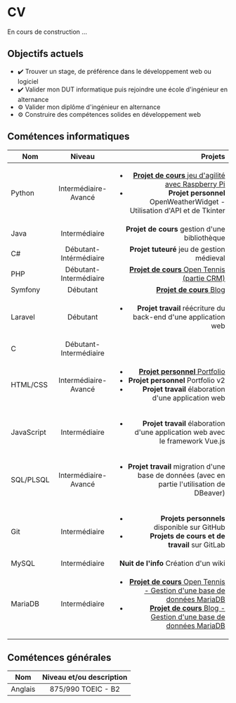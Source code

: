 # CV  

En cours de construction ...

## Objectifs actuels
* ✔️ Trouver un stage, de préférence dans le développement web ou logiciel
* ✔️ Valider mon DUT informatique puis rejoindre une école d'ingénieur en alternance
* ⚙️ Valider mon diplôme d'ingénieur en alternance
* ⚙️ Construire des compétences solides en développement web

## Cométences informatiques 
|Nom       |Niveau                 |Projets      
|----------|:---------------------:|------------------:|
| Python   | Intermédiaire-Avancé  | <ul><li>[ **Projet de cours** jeu d'agilité avec Raspberry Pi](shorturl.at/btCHP)</li><li> **Projet personnel** OpenWeatherWidget - Utilisation d'API et de Tkinter</li></ul>   
| Java     | Intermédiaire         | **Projet de cours**  gestion d'une bibliothèque    | 
| C#       | Débutant-Intérmédiaire| **Projet tuteuré** jeu de gestion médieval  |  
| PHP      | Débutant-Intermédiaire| [**Projet de cours** Open Tennis (partie CRM)](shorturl.at/tELYZ)          |          
| Symfony  | Débutant              | [**Projet de cours** Blog](shorturl.at/sFK26)         |
| Laravel  | Débutant              | <ul><li>**Projet travail** réécriture du back-end d'une application web</li></ul>|       |
| C        | Débutant-Intermédiaire|          |
| HTML/CSS | Intermédiaire-Avancé  | <ul><li>[**Projet personnel** Portfolio](shorturl.at/borsG)</li><li>**Projet personnel** Portfolio v2</li><li>**Projet travail** élaboration d'une application web</li></ul>|
| JavaScript | Intermédiaire  | <ul><li>**Projet travail** élaboration d'une application web avec le framework Vue.js</li></ul>|
| SQL/PLSQL| Intermédiaire-Avancé  | <ul><li>**Projet travail** migration d'une base de données (avec en partie l'utilisation de DBeaver)</li></ul>         |
| Git      | Intermédiaire         | <ul><li>**Projets personnels** disponible sur GitHub</li><li> **Projets de cours et de travail** sur GitLab</li></ul>          |
| MySQL    | Intermédiaire         | **Nuit de l'info** Création d'un wiki
| MariaDB  | Intermédiaire         | <ul><li>[**Projet de cours** Open Tennis - Gestion d'une base de données MariaDB](shorturl.at/tELYZ)</li><li>[**Projet de cours** Blog - Gestion d'une base de données MariaDB](shorturl.at/sFK26)  </li></ul>       |


## Cométences générales
|Nom        |Niveau et/ou description|
|-----------|:---------------------:|
| Anglais   | 875/990 TOEIC - B2   |
